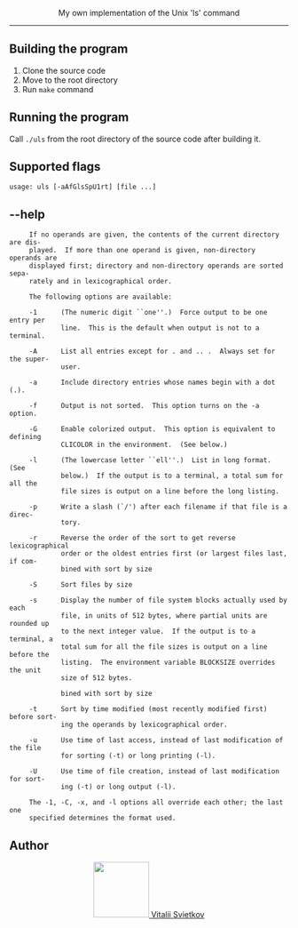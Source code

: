 <p align="center">My own implementation of the Unix 'ls' command</p>

<hr>

## Building the program

1. Clone the source code
2. Move to the root directory
3. Run `make` command

## Running the program

Call `./uls` from the root directory of the source code after building it.

## Supported flags
```
usage: uls [-aAfGlsSpU1rt] [file ...]
```

## --help
```
     If no operands are given, the contents of the current directory are dis-
     played.  If more than one operand is given, non-directory operands are
     displayed first; directory and non-directory operands are sorted sepa-
     rately and in lexicographical order.

     The following options are available:

     -1      (The numeric digit ``one''.)  Force output to be one entry per
             line.  This is the default when output is not to a terminal.

     -A      List all entries except for . and .. .  Always set for the super-
             user.

     -a      Include directory entries whose names begin with a dot (.).

     -f      Output is not sorted.  This option turns on the -a option.

     -G      Enable colorized output.  This option is equivalent to defining
             CLICOLOR in the environment.  (See below.)

     -l      (The lowercase letter ``ell''.)  List in long format.  (See
             below.)  If the output is to a terminal, a total sum for all the
             file sizes is output on a line before the long listing.

     -p      Write a slash (`/') after each filename if that file is a direc-
             tory.

     -r      Reverse the order of the sort to get reverse lexicographical
             order or the oldest entries first (or largest files last, if com-
             bined with sort by size

     -S      Sort files by size

     -s      Display the number of file system blocks actually used by each
             file, in units of 512 bytes, where partial units are rounded up
             to the next integer value.  If the output is to a terminal, a
             total sum for all the file sizes is output on a line before the
             listing.  The environment variable BLOCKSIZE overrides the unit
             size of 512 bytes.

             bined with sort by size

     -t      Sort by time modified (most recently modified first) before sort-
             ing the operands by lexicographical order.

     -u      Use time of last access, instead of last modification of the file
             for sorting (-t) or long printing (-l).

     -U      Use time of file creation, instead of last modification for sort-
             ing (-t) or long output (-l).

     The -1, -C, -x, and -l options all override each other; the last one
     specified determines the format used.
```

## Author
<p align="center">
    <a href="https://github.com/VitaliiSvietkov" target="_blank">
        <img src="https://avatars3.githubusercontent.com/u/61375757?s=460&u=0bbb6bba911c39806ee1e3de6a3b34f093279545&v=4" height="100px">
    </a>
<a href="https://github.com/VitaliiSvietkov" target="_blank">Vitalii Svietkov</a>
</p>

